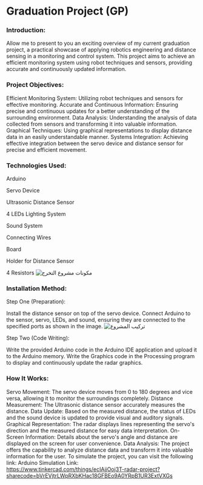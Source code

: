 # Graduation Project (GP) 

### Introduction:

Allow me to present to you an exciting overview of my current graduation project, a practical showcase of applying robotics engineering and distance sensing in a monitoring and control system. This project aims to achieve an efficient monitoring system using robot techniques and sensors, providing accurate and continuously updated information.

### Project Objectives:

Efficient Monitoring System: Utilizing robot techniques and sensors for effective monitoring.
Accurate and Continuous Information: Ensuring precise and continuous updates for a better understanding of the surrounding environment.
Data Analysis: Understanding the analysis of data collected from sensors and transforming it into valuable information.
Graphical Techniques: Using graphical representations to display distance data in an easily understandable manner.
Systems Integration: Achieving effective integration between the servo device and distance sensor for precise and efficient movement.


### Technologies Used:

Arduino

Servo Device

Ultrasonic Distance Sensor

4 LEDs Lighting System

Sound System

Connecting Wires

Board

Holder for Distance Sensor

4 Resistors
![مكونات مشروع التخرج](https://github.com/maged0707/GP/assets/141698731/7dbbe739-b70a-4d4f-aa90-d6a8ddf4cf93)

### Installation Method:

Step One (Preparation):

Install the distance sensor on top of the servo device.
Connect Arduino to the sensor, servo, LEDs, and sound, ensuring they are connected to the specified ports as shown in the image.
![تركيب المشروع](https://github.com/maged0707/GP/assets/141698731/7d81b0f4-54c9-42fe-8ea9-6427e10df87c)

Step Two (Code Writing):

Write the provided Arduino code in the Arduino IDE application and upload it to the Arduino memory.
Write the Graphics code in the Processing program to display and continuously update the radar graphics.
 ### How It Works:
 

Servo Movement: The servo device moves from 0 to 180 degrees and vice versa, allowing it to monitor the surroundings completely.
Distance Measurement: The Ultrasonic distance sensor accurately measures the distance.
Data Update: Based on the measured distance, the status of LEDs and the sound device is updated to provide visual and auditory signals.
Graphical Representation: The radar displays lines representing the servo's direction and the measured distance for easy data interpretation.
On-Screen Information: Details about the servo's angle and distance are displayed on the screen for user convenience.
Data Analysis: The project offers the capability to analyze distance data and transform it into valuable information for the user.
To simulate the project, you can visit the following link:
Arduino Simulation Link: 
https://www.tinkercad.com/things/ecIAjjOoj3T-radar-project?sharecode=bVrEVjtrLWpRXbKHac18GFBEo9A0YRpB1UR3ExtVXGs
